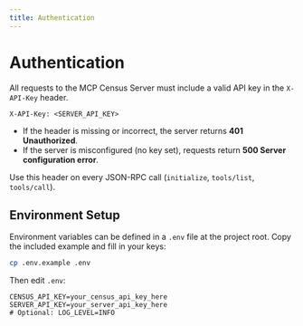 ```yaml
---
title: Authentication
---
```

# Authentication

All requests to the MCP Census Server must include a valid API key in the `X-API-Key` header.

```http
X-API-Key: <SERVER_API_KEY>
```

- If the header is missing or incorrect, the server returns **401 Unauthorized**.
- If the server is misconfigured (no key set), requests return **500 Server configuration error**.

Use this header on every JSON-RPC call (`initialize`, `tools/list`, `tools/call`).

## Environment Setup

Environment variables can be defined in a `.env` file at the project root. Copy the included example and fill in your keys:

```bash
cp .env.example .env
```

Then edit `.env`:
```dotenv
CENSUS_API_KEY=your_census_api_key_here
SERVER_API_KEY=your_server_api_key_here
# Optional: LOG_LEVEL=INFO
```
